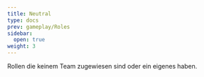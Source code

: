 ```yaml
---
title: Neutral
type: docs
prev: gameplay/Roles
sidebar:
  open: true
weight: 3
---
```


Rollen die keinem Team zugewiesen sind oder ein eigenes haben.
